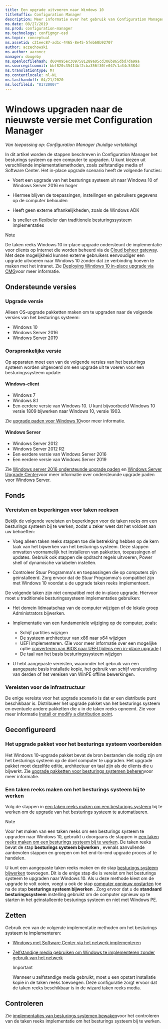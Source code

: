 ```yaml
---
title: Een upgrade uitvoeren naar Windows 10
titleSuffix: Configuration Manager
description: Meer informatie over het gebruik van Configuration Manager om een besturings systeem te upgraden van Windows 7 of hoger naar Windows 10.
ms.date: 08/27/2019
ms.prod: configuration-manager
ms.technology: configmgr-osd
ms.topic: conceptual
ms.assetid: c21eec87-ad1c-4465-8e45-5feb60b92707
author: aczechowski
ms.author: aaroncz
manager: dougeby
ms.openlocfilehash: d604095ec3097581289a05cd306b865dbd7da99a
ms.sourcegitcommit: bbf820c35414bf2cba356f30fe047c1a34c5384d
ms.translationtype: MT
ms.contentlocale: nl-NL
ms.lasthandoff: 04/21/2020
ms.locfileid: "81720007"
---
```

# <a name="upgrade-windows-to-the-latest-version-with-configuration-manager"></a>Windows upgraden naar de nieuwste versie met Configuration Manager

*Van toepassing op: Configuration Manager (huidige vertakking)*

In dit artikel worden de stappen beschreven in Configuration Manager het besturings systeem op een computer te upgraden. U kunt kiezen uit verschillende implementatiemethoden, zoals zelfstandige media of Software Center. Het in-place upgrade scenario heeft de volgende functies:  

- Voert een upgrade van het besturings systeem uit naar Windows 10 of Windows Server 2016 en hoger

- Hiermee blijven de toepassingen, instellingen en gebruikers gegevens op de computer behouden

- Heeft geen externe afhankelijkheden, zoals de Windows ADK

- Is sneller en flexibeler dan traditionele besturingssysteem implementaties

> [!Note]  
> De taken reeks Windows 10 in-place upgrade ondersteunt de implementatie voor clients op Internet die worden beheerd via de [Cloud beheer gateway](../../core/clients/manage/cmg/plan-cloud-management-gateway.md). Met deze mogelijkheid kunnen externe gebruikers eenvoudiger een upgrade uitvoeren naar Windows 10 zonder dat ze verbinding hoeven te maken met het intranet. Zie [Deploying Windows 10 in-place upgrade via CMG](deploy-a-task-sequence.md#deploy-windows-10-in-place-upgrade-via-cmg)voor meer informatie. <!-- 1357149 -->


## <a name="supported-versions"></a>Ondersteunde versies

### <a name="upgrade-version"></a>Upgrade versie

Alleen OS-upgrade pakketten maken om te upgraden naar de volgende versies van het besturings systeem:

- Windows 10
- Windows Server 2016
- Windows Server 2019

### <a name="original-version"></a>Oorspronkelijke versie

Op apparaten moet een van de volgende versies van het besturings systeem worden uitgevoerd om een upgrade uit te voeren voor een besturingssysteem update:

#### <a name="windows-client"></a>Windows-client

- Windows 7
- Windows 8.1
- Een eerdere versie van Windows 10. U kunt bijvoorbeeld Windows 10 versie 1809 bijwerken naar Windows 10, versie 1903.  

Zie [upgrade paden voor Windows 10](https://docs.microsoft.com/windows/deployment/upgrade/windows-10-upgrade-paths)voor meer informatie.

#### <a name="windows-server"></a>Windows Server

- Windows Server 2012
- Windows Server 2012 R2
- Een eerdere versie van Windows Server 2016
- Een eerdere versie van Windows Server 2019

Zie [Windows server 2016 ondersteunde upgrade paden](https://docs.microsoft.com/windows-server/get-started/supported-upgrade-paths#upgrading-previous-retail-versions-of-windows-server-to-windows-server-2016) en [Windows Server Upgrade Center](https://aka.ms/upgradecenter)voor meer informatie over ondersteunde upgrade paden voor Windows Server.


## <a name="plan"></a><a name="BKMK_Plan"></a>Fonds  

### <a name="task-sequence-requirements-and-limitations"></a>Vereisten en beperkingen voor taken reeksen

Bekijk de volgende vereisten en beperkingen voor de taken reeks om een besturings systeem bij te werken, zodat u zeker weet dat het voldoet aan uw behoeften:  

- Voeg alleen taken reeks stappen toe die betrekking hebben op de kern taak van het bijwerken van het besturings systeem. Deze stappen omvatten voornamelijk het installeren van pakketten, toepassingen of updates. Gebruik ook stappen die opdracht regels uitvoeren, Power shell of dynamische variabelen instellen.  

- Controleer Stuur Programma's en toepassingen die op computers zijn geïnstalleerd. Zorg ervoor dat de Stuur Programma's compatibel zijn met Windows 10 voordat u de upgrade taken reeks implementeert.  

De volgende taken zijn niet compatibel met de in-place upgrade. Hiervoor moet u traditionele besturingssysteem implementaties gebruiken:  

- Het domein lidmaatschap van de computer wijzigen of de lokale groep Administrators bijwerken.  

- Implementatie van een fundamentele wijziging op de computer, zoals:

  - Schijf partities wijzigen
  - De systeem architectuur van x86 naar x64 wijzigen
  - UEFI implementeren. (Zie voor meer informatie over een mogelijke optie [converteren van BIOS naar UEFI tijdens een in-place upgrade](task-sequence-steps-to-manage-bios-to-uefi-conversion.md#convert-from-bios-to-uefi-during-an-in-place-upgrade).)
  - De taal van het basis besturingssysteem wijzigen  

- U hebt aangepaste vereisten, waaronder het gebruik van een aangepaste basis installatie kopie, het gebruik van schijf versleuteling van derden of het vereisen van WinPE offline bewerkingen.  

### <a name="infrastructure-requirements"></a>Vereisten voor de infrastructuur  

De enige vereiste voor het upgrade scenario is dat er een distributie punt beschikbaar is. Distribueer het upgrade pakket van het besturings systeem en eventuele andere pakketten die u in de taken reeks opneemt. Zie voor meer informatie [Install or modify a distribution point](../../core/servers/deploy/configure/install-and-configure-distribution-points.md).


## <a name="configure"></a><a name="BKMK_Configure"></a>Geconfigureerd  

### <a name="prepare-the-os-upgrade-package"></a>Het upgrade pakket voor het besturings systeem voorbereiden  

Het Windows 10-upgrade pakket bevat de bron bestanden die nodig zijn om het besturings systeem op de doel computer te upgraden. Het upgrade pakket moet dezelfde editie, architectuur en taal zijn als de clients die u bijwerkt. Zie [upgrade pakketten voor besturings systemen beheren](../get-started/manage-operating-system-upgrade-packages.md)voor meer informatie.  

### <a name="create-a-task-sequence-to-upgrade-the-os"></a>Een taken reeks maken om het besturings systeem bij te werken  

Volg de stappen in [een taken reeks maken om een besturings systeem](create-a-task-sequence-to-upgrade-an-operating-system.md) bij te werken om de upgrade van het besturings systeem te automatiseren.  

> [!NOTE]  
> Voor het maken van een taken reeks om een besturings systeem te upgraden naar Windows 10, gebruikt u doorgaans de stappen in [een taken reeks maken om een besturings systeem bij te werken](create-a-task-sequence-to-upgrade-an-operating-system.md). De taken reeks bevat de stap **besturings systeem bijwerken** , evenals aanvullende aanbevolen stappen en groepen om het end-to-end upgrade proces af te handelen.
>
> U kunt een aangepaste taken reeks maken en de stap [besturings systeem bijwerken](../understand/task-sequence-steps.md#BKMK_UpgradeOS) toevoegen. Dit is de enige stap die is vereist om het besturings systeem te upgraden naar Windows 10. Als u deze methode kiest om de upgrade te volt ooien, voegt u ook de stap [computer opnieuw opstarten](../understand/task-sequence-steps.md#BKMK_RestartComputer) toe na de stap **besturings systeem bijwerken** . Zorg ervoor dat u de **standaard besturingssysteem** instelling gebruikt om de computer opnieuw op te starten in het geïnstalleerde besturings systeem en niet met Windows PE.  


## <a name="deploy"></a><a name="BKMK_Deploy"></a>Zetten  

Gebruik een van de volgende implementatie methoden om het besturings systeem te implementeren:  

- [Windows met Software Center via het netwerk implementeren](use-software-center-to-deploy-windows-over-the-network.md)  

- [Zelfstandige media gebruiken om Windows te implementeren zonder gebruik van het netwerk](use-stand-alone-media-to-deploy-windows-without-using-the-network.md)  

  > [!IMPORTANT]  
  > Wanneer u zelfstandige media gebruikt, moet u een opstart installatie kopie in de taken reeks toevoegen. Deze configuratie zorgt ervoor dat de taken reeks beschikbaar is in de wizard taken reeks media.


## <a name="monitor"></a>Controleren  

Zie [implementaties van besturings systemen bewaken](monitor-operating-system-deployments.md)voor het controleren van de taken reeks implementatie om het besturings systeem bij te werken.  
